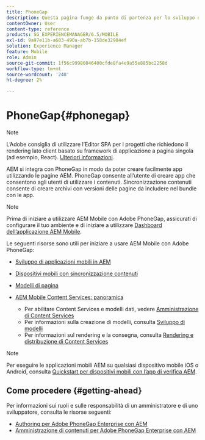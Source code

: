 ```yaml
---
title: PhoneGap
description: Questa pagina funge da punto di partenza per lo sviluppo di app tramite PhoneGap Enterprise con AEM. AEM si integra con PhoneGap in modo da poter creare facilmente app utilizzando le pagine AEM. PhoneGap consente all’utente di creare app che consentono agli utenti di utilizzare i contenuti.
contentOwner: User
content-type: reference
products: SG_EXPERIENCEMANAGER/6.5/MOBILE
exl-id: 9a97e11b-a683-490a-ab7b-158de32984ef
solution: Experience Manager
feature: Mobile
role: Admin
source-git-commit: 1f56c99980846400cfde8fa4e9a55e885bc2258d
workflow-type: tm+mt
source-wordcount: '248'
ht-degree: 2%

---
```


# PhoneGap{#phonegap}

>[!NOTE]
>
>L’Adobe consiglia di utilizzare l’Editor SPA per i progetti che richiedono il rendering lato client basato su framework di applicazione a pagina singola (ad esempio, React). [Ulteriori informazioni](/help/sites-developing/spa-overview.md).

AEM si integra con PhoneGap in modo da poter creare facilmente app utilizzando le pagine AEM. PhoneGap consente all’utente di creare app che consentono agli utenti di utilizzare i contenuti. Sincronizzazione contenuti consente di creare archivi con versioni delle pagine da includere nel bundle con le app.

>[!NOTE]
>
>Prima di iniziare a utilizzare AEM Mobile con Adobe PhoneGap, assicurati di configurare il tuo ambiente e di iniziare a utilizzare [Dashboard dell’applicazione AEM Mobile](/help/mobile/phonegap-authoring-apps.md).

Le seguenti risorse sono utili per iniziare a usare AEM Mobile con Adobe PhoneGap:

* [Sviluppo di applicazioni mobili in AEM](/help/mobile/developing-mobile-applications.md)
* [Dispositivi mobili con sincronizzazione contenuti](/help/mobile/phonegap-contentsync.md)
* [Modelli di pagina](/help/mobile/phonegap-apps-arch-page-templates.md)

* [AEM Mobile Content Services: panoramica](/help/mobile/develop-content-as-a-service.md)

   * Per abilitare Content Services e modelli dati, vedere [Amministrazione di Content Services](/help/mobile/developing-content-services.md)
   * Per informazioni sulla creazione di modelli, consulta [Sviluppo di modelli](/help/mobile/administer-mobile-apps.md)
   * Per informazioni sul rendering e la consegna, consulta [Rendering e distribuzione di Content Services](/help/mobile/rendering-and-delivery.md)

>[!NOTE]
>
>Per eseguire le applicazioni mobili AEM su qualsiasi dispositivo mobile iOS o Android, consulta [Quickstart per dispositivi mobili con l’app di verifica AEM](/help/mobile/phonegap-mobile-quickstart.md).

## Come procedere {#getting-ahead}

Per informazioni sui ruoli e sulle responsabilità di un amministratore e di uno sviluppatore, consulta le risorse seguenti:

* [Authoring per Adobe PhoneGap Enterprise con AEM](/help/mobile/phonegap.md)
* [Amministrazione di contenuti per Adobe PhoneGap Enterprise con AEM](/help/mobile/administer-phonegap.md)

